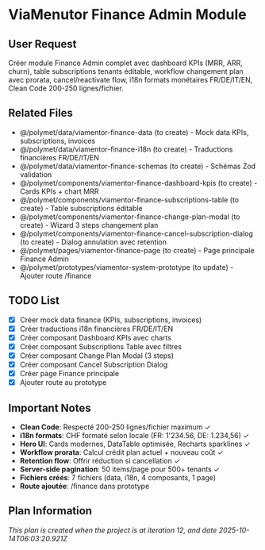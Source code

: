 # ViaMenutor Finance Admin Module

## User Request
Créer module Finance Admin complet avec dashboard KPIs (MRR, ARR, churn), table subscriptions tenants éditable, workflow changement plan avec prorata, cancel/reactivate flow, i18n formats monétaires FR/DE/IT/EN, Clean Code 200-250 lignes/fichier.

## Related Files
- @/polymet/data/viamentor-finance-data (to create) - Mock data KPIs, subscriptions, invoices
- @/polymet/data/viamentor-finance-i18n (to create) - Traductions financières FR/DE/IT/EN
- @/polymet/data/viamentor-finance-schemas (to create) - Schémas Zod validation
- @/polymet/components/viamentor-finance-dashboard-kpis (to create) - Cards KPIs + chart MRR
- @/polymet/components/viamentor-finance-subscriptions-table (to create) - Table subscriptions éditable
- @/polymet/components/viamentor-finance-change-plan-modal (to create) - Wizard 3 steps changement plan
- @/polymet/components/viamentor-finance-cancel-subscription-dialog (to create) - Dialog annulation avec retention
- @/polymet/pages/viamentor-finance-page (to create) - Page principale Finance Admin
- @/polymet/prototypes/viamentor-system-prototype (to update) - Ajouter route /finance

## TODO List
- [x] Créer mock data finance (KPIs, subscriptions, invoices)
- [x] Créer traductions i18n financières FR/DE/IT/EN
- [x] Créer composant Dashboard KPIs avec charts
- [x] Créer composant Subscriptions Table avec filtres
- [x] Créer composant Change Plan Modal (3 steps)
- [x] Créer composant Cancel Subscription Dialog
- [x] Créer page Finance principale
- [x] Ajouter route au prototype

## Important Notes
- **Clean Code**: Respecté 200-250 lignes/fichier maximum ✓
- **i18n formats**: CHF formaté selon locale (FR: 1'234.56, DE: 1.234,56) ✓
- **Hero UI**: Cards modernes, DataTable optimisée, Recharts sparklines ✓
- **Workflow prorata**: Calcul crédit plan actuel + nouveau coût ✓
- **Retention flow**: Offrir réduction si cancellation ✓
- **Server-side pagination**: 50 items/page pour 500+ tenants ✓
- **Fichiers créés**: 7 fichiers (data, i18n, 4 composants, 1 page)
- **Route ajoutée**: /finance dans prototype
  
## Plan Information
*This plan is created when the project is at iteration 12, and date 2025-10-14T06:03:20.921Z*
